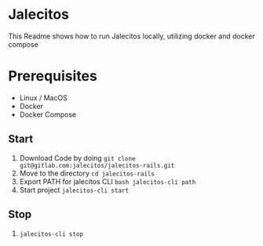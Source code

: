 # Jalecitos

This Readme shows how to run Jalecitos locally, utilizing docker and docker compose


# Prerequisites

- Linux / MacOS
- Docker
- Docker Compose

## Start

1. Download Code by doing `git clone git@gitlab.com:jalecitos/jalecitos-rails.git`
2. Move to the directory `cd jalecitos-rails`
3. Export PATH for jalecitos CLI `bash jalecitos-cli path`
4. Start project `jalecitos-cli start`

## Stop

1. `jalecitos-cli stop`

